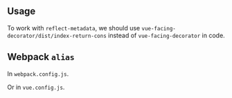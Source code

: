 ## Usage

To work with `reflect-metadata`, we should use `vue-facing-decorator/dist/index-return-cons` instead of `vue-facing-decorator` in code.

[](./code-usage.ts ':include :type=code typescript')

## Webpack `alias`

In `webpack.config.js`.

[](./code-webpack-alias-webpack-config.js ':include :type=code typescript')

Or in `vue.config.js`.

[](./code-webpack-alias-vue-config.js ':include :type=code typescript')